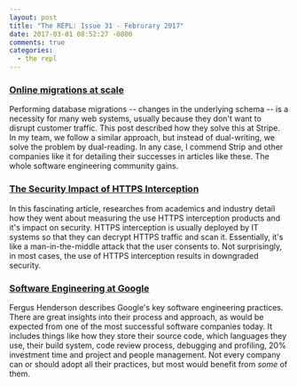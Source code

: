 ```yaml
---
layout: post
title: "The REPL: Issue 31 - Februrary 2017"
date: 2017-03-01 08:52:27 -0800
comments: true
categories:
  - the repl
---
```


### [Online migrations at scale][migrations]

Performing database migrations -- changes in the underlying schema -- is a necessity for many web systems, usually because they don't want to disrupt customer traffic. This post described how they solve this at Stripe. In my team, we follow a similar approach, but instead of dual-writing, we solve the problem by dual-reading. In any case, I commend Strip and other companies like it for detailing their successes in articles like these. The whole software engineering community gains.

### [The Security Impact of HTTPS Interception][interception]

In this fascinating article, researches from academics and industry detail how they went about measuring the use  HTTPS interception products and it's impact on security. HTTPS interception is usually deployed by IT systems so that they can decrypt HTTPS traffic and scan it. Essentially, it's like a man-in-the-middle attack that the user consents to. Not surprisingly, in most cases, the use of HTTPS interception results in downgraded security.

### [Software Engineering at Google][google]

Fergus Henderson describes Google's key software engineering practices. There are great insights into their process and approach, as would be expected from one of the most successful software companies today. It includes things like how they store their source code, which languages they use, their build system, code review process, debugging and profiling, 20% investment time and project and people management. Not every company can or should adopt all their practices, but most would benefit from *some* of them.

[migrations]: https://stripe.com/blog/online-migrations
[interception]: https://jhalderm.com/pub/papers/interception-ndss17.pdf
[google]: https://arxiv.org/pdf/1702.01715.pdf
